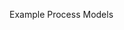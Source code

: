<span id="title">Example Process Models</span>

<div id="body">

<include src="xp/unit-inParent-asPanel.md" boilerplate />
<include src="scrum/unit-inParent-asPanel.md" boilerplate />
<include src="unifiedProcess/unit-inParent-asPanel.md" boilerplate />

</div>